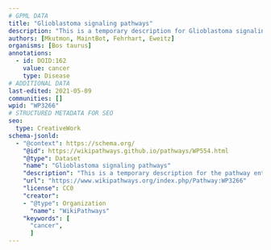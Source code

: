 ```yaml
---
# GPML DATA
title: "Glioblastoma signaling pathways"
description: "This is a temporary description for Glioblastoma signaling pathways"
authors: [Mkutmon, MaintBot, Fehrhart, Eweitz]
organisms: [Bos taurus]
annotations:
  - id: DOID:162
    value: cancer
    type: Disease
# ADDITIONAL DATA
last-edited: 2021-05-09
communities: []
wpid: "WP3266"
# STRUCTURED METADATA FOR SEO
seo:
  type: CreativeWork
schema-jsonld:
  - "@context": https://schema.org/
    "@id": https://wikipathways.github.io/pathways/WP554.html
    "@type": Dataset
    "name": "Glioblastoma signaling pathways"
    "description": "This is a temporary description for the pathway entitled: Glioblastoma signaling pathways"
    "url": "https://www.wikipathways.org/index.php/Pathway:WP3266"
    "license": CC0
    "creator":
    - "@type": Organization
      "name": "WikiPathways"
    "keywords": [
      "cancer",
      ]
---
```


